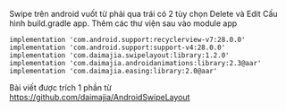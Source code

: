 
Swipe trên android vuốt từ phải qua trái có 2 tùy chọn Delete và Edit
Cấu hình build.gradle app. Thêm các thư viện sau vào module app

	implementation 'com.android.support:recyclerview-v7:28.0.0'
    implementation 'com.android.support:support-v4:28.0.0' 
    implementation 'com.daimajia.swipelayout:library:1.2.0'
    implementation 'com.daimajia.androidanimations:library:2.3@aar'
    implementation 'com.daimajia.easing:library:2.0@aar'

Bài viết được trích 1 phần từ https://github.com/daimajia/AndroidSwipeLayout
